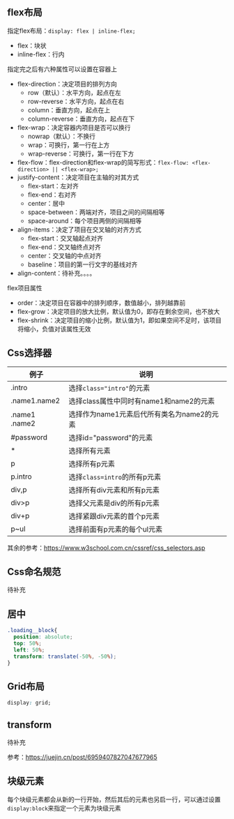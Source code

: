 ## flex布局

指定flex布局：`display: flex | inline-flex; `

  - flex：块状
  - inline-flex：行内

指定完之后有六种属性可以设置在容器上

- flex-direction：决定项目的排列方向
  - row（默认）：水平方向，起点在左
  - row-reverse：水平方向，起点在右
  - column：垂直方向，起点在上
  - column-reverse：垂直方向，起点在下
- flex-wrap：决定容器内项目是否可以换行
  - nowrap（默认）：不换行
  - wrap：可换行，第一行在上方
  - wrap-reverse：可换行，第一行在下方
- flex-flow：flex-direction和flex-wrap的简写形式：`flex-flow: <flex-direction> || <flex-wrap>;`
- justify-content：决定项目在主轴的对其方式
  - flex-start：左对齐
  - flex-end：右对齐
  - center：居中
  - space-between：两端对齐，项目之间的间隔相等
  - space-around：每个项目两侧的间隔相等
- align-items：决定了项目在交叉轴的对齐方式
  - flex-start：交叉轴起点对齐
  - flex-end：交叉轴终点对齐
  - center：交叉轴的中点对齐
  - baseline：项目的第一行文字的基线对齐
- align-content：待补充。。。。

flex项目属性

- order：决定项目在容器中的排列顺序，数值越小，排列越靠前
- flex-grow：决定项目的放大比例，默认值为0，即存在剩余空间，也不放大
- flex-shrink：决定项目的缩小比例，默认值为1，即如果空间不足时，该项目将缩小，负值对该属性无效



## Css选择器

| 例子          | 说明                                       |
| ------------- | ------------------------------------------ |
| .intro        | 选择`class="intro"`的元素                  |
| .name1.name2  | 选择class属性中同时有name1和name2的元素    |
| .name1 .name2 | 选择作为name1元素后代所有类名为name2的元素 |
| #password     | 选择id="password"的元素                    |
| *             | 选择所有元素                               |
| p             | 选择所有p元素                              |
| p.intro       | 选择`class=intro`的所有p元素               |
| div,p         | 选择所有div元素和所有p元素                 |
| div>p         | 选择父元素是div的所有p元素                 |
| div+p         | 选择紧跟div元素的首个p元素                 |
| p~ul          | 选择前面有p元素的每个ul元素                |

其余的参考：https://www.w3school.com.cn/cssref/css_selectors.asp

## Css命名规范

待补充

## 居中

```css
.loading__block{
  position: absolute;
  top: 50%;
  left: 50%;
  transform: translate(-50%, -50%);
}
```

## Grid布局

```css
display: grid;
```



## transform

待补充

参考：https://juejin.cn/post/6959407827047677965



## 块级元素

每个块级元素都会从新的一行开始，然后其后的元素也另启一行，可以通过设置`display:block`来指定一个元素为块级元素
